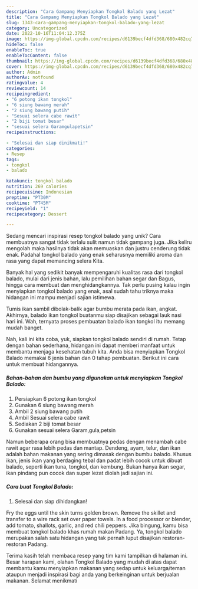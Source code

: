 ```yaml
---
description: "Cara Gampang Menyiapkan Tongkol Balado yang Lezat"
title: "Cara Gampang Menyiapkan Tongkol Balado yang Lezat"
slug: 1343-cara-gampang-menyiapkan-tongkol-balado-yang-lezat
category: Uncategorized
date: 2022-10-16T11:04:12.375Z
image: https://img-global.cpcdn.com/recipes/d6139becf4dfd368/680x482cq70/tongkol-balado-foto-resep-utama.jpg
hideToc: false
enableToc: true
enableTocContent: false
thumbnail: https://img-global.cpcdn.com/recipes/d6139becf4dfd368/680x482cq70/tongkol-balado-foto-resep-utama.jpg
cover: https://img-global.cpcdn.com/recipes/d6139becf4dfd368/680x482cq70/tongkol-balado-foto-resep-utama.jpg
author: Admin
authorAv: notfound
ratingvalue: 4
reviewcount: 14
recipeingredient:
- "6 potong ikan tongkol"
- "6 siung bawang merah"
- "2 siung bawang putih"
- "Sesuai selera cabe rawit"
- "2 biji tomat besar"
- "sesuai selera Garamgulapetsin"
recipeinstructions:

- "Selesai dan siap dinikmati!"
categories:
- Resep
tags:
- tongkol
- balado

katakunci: tongkol balado 
nutrition: 269 calories
recipecuisine: Indonesian
preptime: "PT30M"
cooktime: "PT45M"
recipeyield: "1"
recipecategory: Dessert

---
```





Sedang mencari inspirasi resep tongkol balado yang unik? Cara membuatnya sangat tidak terlalu sulit namun tidak gampang juga. Jika keliru mengolah maka hasilnya tidak akan memuaskan dan justru cenderung tidak enak. Padahal tongkol balado yang enak seharusnya memiliki aroma dan rasa yang dapat memancing selera Kita.





Banyak hal yang sedikit banyak mempengaruhi kualitas rasa dari tongkol balado, mulai dari jenis bahan, lalu pemilihan bahan segar dan Bagus, hingga cara membuat dan menghidangkannya. Tak perlu pusing kalau ingin menyiapkan tongkol balado yang enak,      asal sudah tahu triknya maka hidangan ini mampu menjadi sajian istimewa.














Tumis ikan sambil dibolak-balik agar bumbu merata pada ikan, angkat. Akhirnya, balado ikan tongkol buatanmu siap disajikan sebagai lauk nasi hari ini. Wah, ternyata proses pembuatan balado ikan tongkol itu memang mudah banget.






Nah, kali ini kita coba, yuk, siapkan tongkol balado sendiri di rumah. Tetap dengan bahan sederhana, hidangan ini dapat memberi manfaat untuk membantu menjaga kesehatan tubuh kita. Anda bisa menyiapkan Tongkol Balado memakai 6 jenis bahan dan 0 tahap pembuatan. Berikut ini cara untuk membuat hidangannya.

<!--inarticleads1-->

##### Bahan-bahan dan bumbu yang digunakan untuk menyiapkan Tongkol Balado:

1. Persiapkan 6 potong ikan tongkol
1. Gunakan 6 siung bawang merah
1. Ambil 2 siung bawang putih
1. Ambil Sesuai selera cabe rawit
1. Sediakan 2 biji tomat besar
1. Gunakan sesuai selera Garam,gula,petsin


Namun beberapa orang bisa membuatnya pedas dengan menambah cabe rawit agar rasa lebih pedas dan mantap. Dendeng, ayam, telur, dan ikan adalah bahan makanan yang sering dimasak dengan bumbu balado. Khusus ikan, jenis ikan yang berdaging tebal dan padat lebih cocok untuk dibuat balado, seperti ikan tuna, tongkol, dan kembung. Bukan hanya ikan segar, ikan pindang pun cocok dan super lezat diolah jadi sajian ini. 

<!--inarticleads2-->

##### Cara buat Tongkol Balado:


1. Selesai dan siap dihidangkan!

Fry the eggs until the skin turns golden brown. Remove the skillet and transfer to a wire rack set over paper towels. In a food processor or blender, add tomato, shallots, garlic, and red chili peppers. Jika bingung, kamu bisa membuat tongkol balado khas rumah makan Padang. Ya, tongkol balado merupakan salah satu hidangan yang tak pernah luput disajikan restoran-restoran Padang. 

Terima kasih telah membaca resep yang tim kami tampilkan di halaman ini. Besar harapan kami, olahan Tongkol Balado yang mudah di atas dapat membantu kamu menyiapkan makanan yang sedap untuk keluarga/teman ataupun menjadi inspirasi bagi anda yang berkeinginan untuk berjualan makanan. Selamat menikmati
